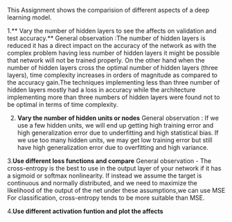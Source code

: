 This Assignment shows the comparision of different aspects of a deep learning model.

1.** Vary the number of hidden layers to see the affects on validation and test accuracy.**
General observation :The number of hidden layers is reduced it has a direct impact on the accuracy of the network as with the complex problem having less number of hidden layers it might be possible that network will not be trained properly. On the other hand when the number of hidden layers cross the optimal number of hidden layers (three layers), time complexity increases in orders of magnitude as compared to the accuracy gain.The techniques implementing less than three number of hidden layers mostly had a loss in accuracy while the architecture implementing more than three numbers of hidden layers were found not to be optimal in terms of time complexity.

2. **Vary the number of hidden units or nodes**
General observation : If we use a few hidden units, we will end up getting high training error and high generalization error due to underfitting and high statistical bias.
If we use too many hidden units, we may get low training error but still have high generalization error due to overfitting and high variance.

3.**Use different loss functions and compare**
General observation - The cross-entropy is the best to use in the output layer of your network if it has a sigmoid or softmax nonlinearity.
If instead we assume the target is continuous and normally distributed, and we need to maximize the likelihood of the output of the net under these assumptions,we can use MSE
For classification, cross-entropy tends to be more suitable than MSE.

4.**Use different activation funtion and plot the affects**
